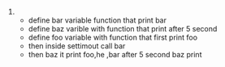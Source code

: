 1. - define bar variable function that print bar
   - define baz varible with function that print after 5 second
   - define foo variable with function that first print foo 
   - then inside settimout call bar
   - then baz it print foo,he ,bar after 5 second baz print
